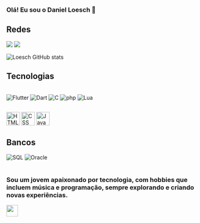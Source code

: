 ### Olá! Eu sou o Daniel Loesch 👋

## Redes
<a href="www.linkedin.com/in/loeschdev" target="_blank"><img src="https://img.shields.io/badge/LinkedIn-0077B5?style=for-the-badge&logo=linkedin&logoColor=white" target="_blank"></a>
<a href="https://www.instagram.com/danielloesch_/" target="_blank"><img src="https://img.shields.io/badge/Instagram-E4405F?style=for-the-badge&logo=instagram&logoColor=white" target="_blank"></a>

![Loesch GitHub stats](https://github-readme-stats.vercel.app/api?username=LoeschDev&show_icons=true&theme=radical)

## Tecnologias

<div style="display: inline_block"><br/>
<img alt="Flutter" src="https://img.shields.io/badge/Flutter-02569B?style=for-the-badge&logo=flutter&logoColor=white"/>
<img alt="Dart" src="https://img.shields.io/badge/Dart-0175C2?style=for-the-badge&logo=dart&logoColor=white"/>
<img alt="C" src="https://img.shields.io/badge/C-00599C?style=for-the-badge&logo=c&logoColor=white"/>
<img alt="php" src="https://img.shields.io/badge/PHP-777BB4?style=for-the-badge&logo=php&logoColor=white"/>
<img alt="Lua" src="https://img.shields.io/badge/Lua-2C2D72?style=for-the-badge&logo=lua&logoColor=white"/>


## 

<img alt="HTML" src="https://cdn.jsdelivr.net/gh/devicons/devicon@latest/icons/html5/html5-original.svg" width="35"/>          
<img alt="CSS" src="https://cdn.jsdelivr.net/gh/devicons/devicon@latest/icons/css3/css3-original.svg" width="35"/>
<img alt="JavaScript" src="https://cdn.jsdelivr.net/gh/devicons/devicon@latest/icons/javascript/javascript-original.svg" width="35"/>
          
          
                  
## Bancos
<img alt="SQL" src="https://img.shields.io/badge/MySQL-00000F?style=for-the-badge&logo=mysql&logoColor=white"/>
<img alt="Oracle" src="https://img.shields.io/badge/Oracle-F80000?style=for-the-badge&logo=oracle&logoColor=black"/>
</div><br/>

### Sou um jovem apaixonado por tecnologia, com hobbies que incluem música e programação, sempre explorando e criando novas experiências.

<img src="https://github.com/LoeschDev/LoeschDev/assets/165175316/477a5e6f-25a4-450d-ba8a-73dbf94c36b3" width="30">


